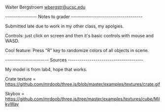 Walter Bergstroem
wbergstr@ucsc.edu

---------------- Notes to grader ------------------------------------

Submitted late due to work in my other class, my apolgies.

Controls: just click on screen and then it's basic controls with mouse and WASD.

Cool feature: Press "R" key to randomize colors of all objects in scene.

---------------------- Sources --------------------------------------

My model is from lab4, hope that works.

Crate texture = https://github.com/mrdoob/three.js/blob/master/examples/textures/crate.gif

Skybox = https://github.com/mrdoob/three.js/tree/master/examples/textures/cube/MilkyWay
